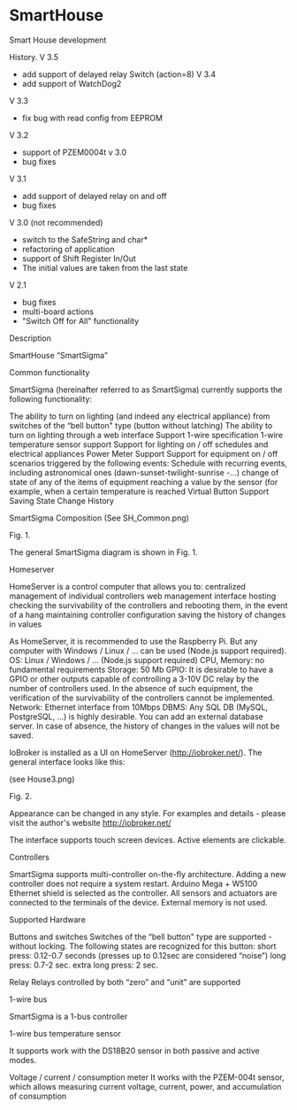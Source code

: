 # SmartHouse
Smart House development

History.
V 3.5
- add support of delayed relay Switch (action=8)
V 3.4
- add support of WatchDog2

V 3.3
- fix bug with read config from EEPROM

V 3.2
- support of PZEM0004t v 3.0
- bug fixes

V 3.1
- add support of delayed relay on and off
- bug fixes 

V 3.0 (not recommended)
- switch to the SafeString and char*
- refactoring of application
- support of Shift Register In/Out
- The initial values are taken from the last state

V 2.1 
- bug fixes
- multi-board actions
- "Switch Off for All" functionality


Description



SmartHouse “SmartSigma”

Common functionality

SmartSigma (hereinafter referred to as SmartSigma) currently supports the following functionality:

The ability to turn on lighting (and indeed any electrical appliance) from switches of the “bell button" type (button without latching)
The ability to turn on lighting through a web interface
Support 1-wire specification
1-wire temperature sensor support
Support for lighting on / off schedules and electrical appliances
Power Meter Support
Support for equipment on / off scenarios triggered by the following events:
Schedule with recurring events, including astronomical ones (dawn-sunset-twilight-sunrise -...)
change of state of any of the items of equipment
reaching a value by the sensor (for example, when a certain temperature is reached
Virtual Button Support
Saving State Change History

SmartSigma Composition
(See SH_Common.png)

Fig. 1.

The general SmartSigma diagram is shown in Fig. 1.

Homeserver

HomeServer is a control computer that allows you to:
centralized management of individual controllers
web management interface hosting
checking the survivability of the controllers and rebooting them, in the event of a hang
maintaining controller configuration
saving the history of changes in values

As HomeServer, it is recommended to use the Raspberry Pi. But any computer with Windows / Linux / ... can be used (Node.js support required).
OS: Linux / Windows / ... (Node.js support required)
CPU, Memory: no fundamental requirements
Storage: 50 Mb
GPIO: It is desirable to have a GPIO or other outputs capable of controlling a 3-10V DC relay by the number of controllers used. In the absence of such equipment, the verification of the survivability of the controllers cannot be implemented.
Network: Ethernet interface from 10Mbps
DBMS: Any SQL DB (MySQL, PostgreSQL, ...) is highly desirable. You can add an external database server. In case of absence, the history of changes in the values ​​will not be saved.

IoBroker is installed as a UI on HomeServer (http://iobroker.net/). The general interface looks like this:

(see House3.png)


Fig. 2.

Appearance can be changed in any style. For examples and details - please visit the author's website http://iobroker.net/

The interface supports touch screen devices. Active elements are clickable.


Controllers

SmartSigma supports multi-controller on-the-fly architecture. Adding a new controller does not require a system restart.
Arduino Mega + W5100 Ethernet shield is selected as the controller. All sensors and actuators are connected to the terminals of the device. External memory is not used.


Supported Hardware


Buttons and switches
Switches of the “bell button" type are supported - without locking. The following states are recognized for this button:
short press: 0.12-0.7 seconds (presses up to 0.12sec are considered “noise”)
long press: 0.7-2 sec.
extra long press: 2 sec.

Relay
Relays controlled by both “zero” and “unit” are supported

1-wire bus

SmartSigma is a 1-bus controller

1-wire bus temperature sensor

It supports work with the DS18B20 sensor in both passive and active modes.


Voltage / current / consumption meter
It works with the PZEM-004t sensor, which allows measuring current voltage, current, power, and accumulation of consumption
